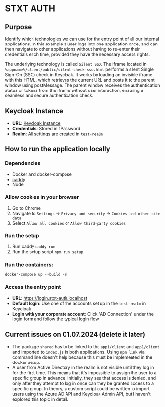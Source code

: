# STXT AUTH

## Purpose

Identify which technologies we can use for the entry point of all our internal applications. In this example a user logs into one application once, and can then navigate to other applications without having to re-enter their credentials each time, provided they have the necessary access rights.

The underlying technology is called `Silent SSO`.
The iframe located in `%appname%/client/public/silent-check-sso.html` performs a silent Single Sign-On (SSO) check in Keycloak. It works by loading an invisible iframe with this HTML, which retrieves the current URL and posts it to the parent window using postMessage. The parent window receives the authentication status or tokens from the iframe without user interaction, ensuring a seamless and secure authentication check.

## Keycloak Instance

- **URL**: [Keycloak Instance](https://keycloak-dev.as.swisstxt.ch/)
- **Credentials**: Stored in 1Password
- **Realm**: All settings are created in `test-realm`

## How to run the application locally

### Dependencies
- Docker and docker-compose
- [caddy](https://caddyserver.com/docs/install)
- Node

### Allow cookies in your browser
1. Go to Chrome
2. Navigate to `Settings` -> `Privacy and security` -> `Cookies and other site data`
3. Select `Allow all cookies` or `Allow third-party cookies`

### Run the setup
1. Run caddy `caddy run`
2. Run the setup script `npm run setup`

###  Run the containers:
```
docker-compose up --build -d
```
### Access the entry point
- **URL**: https://login.stxt-auth.localhost
- **Default login**: Use one of the accounts set up in the `test-realm` in Keycloak
- **Login with your corporate account**: Click "AD Connection" under the login form and follow the typical login flow.


## Current issues on 01.07.2024 (delete it later)
- The package `shared` has to be linked to the `app1/client` and `app1/client` and imported to `index.js` in both applications.
  Using `npm link` via command line doesn't help because this must be implemented in the docker setup.
- A user from Active Directory in the realm is not visible until they log in for the first time. This means that it's impossible to assign the user to a specific group in advance. Initially, they see that access is denied, and only after they attempt to log in once can they be granted access to a specific group. In theory, a custom script could be written to import users using the Azure AD API and Keycloak Admin API, but I haven't explored this topic in detail.
